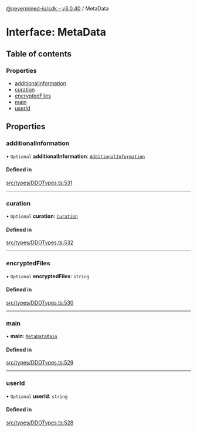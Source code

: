 [@nevermined-io/sdk - v3.0.40](../code-reference.md) / MetaData

# Interface: MetaData

## Table of contents

### Properties

- [additionalInformation](MetaData.md#additionalinformation)
- [curation](MetaData.md#curation)
- [encryptedFiles](MetaData.md#encryptedfiles)
- [main](MetaData.md#main)
- [userId](MetaData.md#userid)

## Properties

### additionalInformation

• `Optional` **additionalInformation**: [`AdditionalInformation`](AdditionalInformation.md)

#### Defined in

[src/types/DDOTypes.ts:531](https://github.com/nevermined-io/sdk-js/blob/b5e55eab9d0ebcc9023ac5ea2d4b30a77616251e/src/types/DDOTypes.ts#L531)

---

### curation

• `Optional` **curation**: [`Curation`](Curation.md)

#### Defined in

[src/types/DDOTypes.ts:532](https://github.com/nevermined-io/sdk-js/blob/b5e55eab9d0ebcc9023ac5ea2d4b30a77616251e/src/types/DDOTypes.ts#L532)

---

### encryptedFiles

• `Optional` **encryptedFiles**: `string`

#### Defined in

[src/types/DDOTypes.ts:530](https://github.com/nevermined-io/sdk-js/blob/b5e55eab9d0ebcc9023ac5ea2d4b30a77616251e/src/types/DDOTypes.ts#L530)

---

### main

• **main**: [`MetaDataMain`](MetaDataMain.md)

#### Defined in

[src/types/DDOTypes.ts:529](https://github.com/nevermined-io/sdk-js/blob/b5e55eab9d0ebcc9023ac5ea2d4b30a77616251e/src/types/DDOTypes.ts#L529)

---

### userId

• `Optional` **userId**: `string`

#### Defined in

[src/types/DDOTypes.ts:528](https://github.com/nevermined-io/sdk-js/blob/b5e55eab9d0ebcc9023ac5ea2d4b30a77616251e/src/types/DDOTypes.ts#L528)
